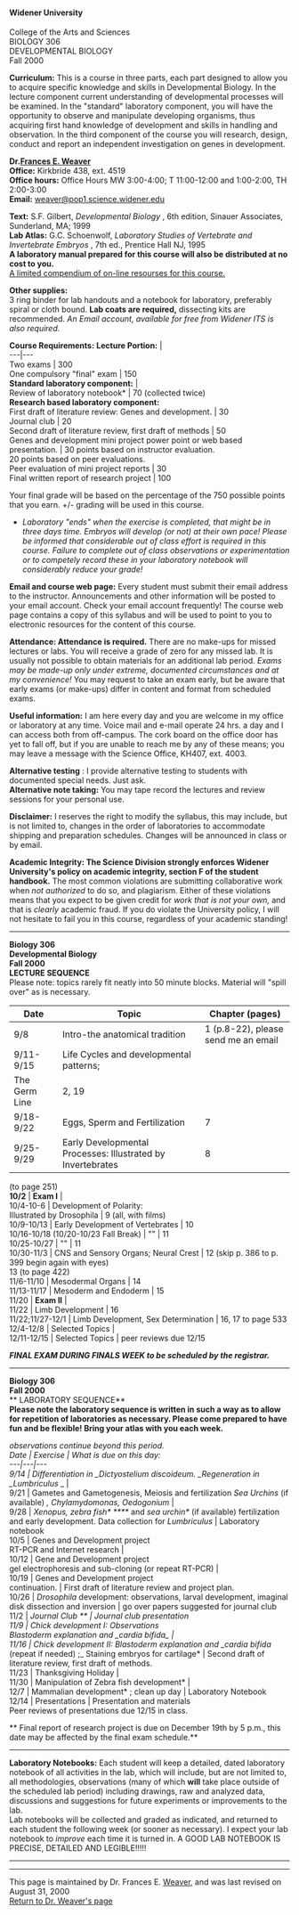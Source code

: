 ####  Widener University  
College of the Arts and Sciences  
BIOLOGY 306  
DEVELOPMENTAL BIOLOGY  
Fall 2000

**Curriculum:**   This is a course in three parts, each part designed to allow
you to acquire specific knowledge and skills in Developmental Biology.  In the
lecture component current understanding of developmental processes will be
examined. In  the "standard" laboratory component, you will have the
opportunity to observe and manipulate developing organisms, thus acquiring
first hand knowledge of development and skills in handling and observation. In
the third component of the course you will research, design, conduct and
report an independent investigation on genes in development.

**Dr.[Frances E. Weaver](http://www.science.widener.edu/~weaver)**  
**Office:** Kirkbride 438, ext. 4519  
**Office hours:** Office Hours MW 3:00-4:00; T 11:00-12:00 and 1:00-2:00, TH
2:00-3:00  
**Email:**
[weaver@pop1.science.widener.edu](mailto:weaver@pop1.science.widener.edu)

**Text:** S.F. Gilbert, _Developmental Biology_ , 6th edition, Sinauer
Associates, Sunderland, MA; 1999  
**Lab Atlas:** G.C. Schoenwolf,   _Laboratory Studies of Vertebrate and
Invertebrate Embryos_ , 7th ed., Prentice Hall NJ, 1995  
**A laboratory manual prepared for this course will also be distributed at no
cost to you.**  
[A limited compendium of on-line resourses for this
course.](http://www.science.widener.edu/~weaver/resources2000.htm)

**Other supplies:**  
3 ring binder for lab handouts and a notebook for laboratory, preferably
spiral or cloth bound.  **Lab coats are required,** dissecting kits are
recommended. _An Email account, available for free from Widener ITS is also
required._

**Course Requirements:** **Lecture Portion:** |  
---|---  
Two exams  | 300  
One compulsory "final" exam  | 150  
**Standard laboratory component:** |  
Review of  laboratory notebook* | 70 (collected twice)  
**Research based laboratory component:**  
First draft of literature review: Genes and development. | 30  
Journal club  | 20  
Second draft of literature review, first draft of methods | 50  
Genes and development mini project power point or web based presentation. | 30
points based on instructor evaluation.  
20 points based on peer evaluations.  
Peer evaluation of mini project reports | 30  
Final written report of research project  | 100  
  
Your final grade will be based on the percentage of the 750 possible points
that you earn. +/- grading will be used in this course.

* _Laboratory "ends" when the exercise is completed, that might be in three days time.   Embryos will develop (or not) at their own pace!  Please be informed that considerable out of class effort is required in this course. Failure to complete out of class observations or experimentation or to competely record these in your laboratory notebook will considerably reduce your grade!_

**Email and course web page:** Every student must submit their email address
to the instructor. Announcements and other information will be posted to your
email account.   Check your email account frequently!  The course web page
contains a copy of this syllabus and will be used to point to you to
electronic resources for the content of this course.

**Attendance: Attendance is required.** There are no make-ups for missed
lectures or labs. You will receive a grade of zero for any missed lab. It is
usually not possible to obtain materials for an additional lab period. _Exams
may be made-up only under extreme, documented circumstances and at my
convenience!_ You may request to take an exam early, but be aware that early
exams (or make-ups) differ in content and format from scheduled exams.

**Useful information:** I am here every day and you are welcome in my office
or laboratory at any time.  Voice mail and e-mail operate 24 hrs. a day and I
can access both from off-campus.  The cork board on the office door has yet to
fall off, but if you are unable to reach me by any of these means; you may
leave a message with the Science Office, KH407, ext. 4003.

**Alternative testing** : I provide alternative testing to students with
documented special needs. Just ask.  
**Alternative note taking:** You may tape record the lectures and review
sessions for your personal use.

**Disclaimer:**   I  reserves the right to modify the syllabus, this may
include, but is not limited to, changes in the order of laboratories to
accommodate shipping and preparation schedules. Changes will be announced in
class or by email.

**Academic Integrity:   The Science Division strongly enforces Widener
University's policy on academic integrity, section F of the student
handbook.**    The most common violations are submitting collaborative work
when _not authorized_ to do so, and plagiarism.    Either of these violations
means that you expect to be given credit for _work that is not your own,_ and
that is _clearly_ academic fraud.   If you do violate the University policy,
I will not hesitate to fail you in this course, regardless of your academic
standing!  

* * *

**Biology 306**  
**Developmental Biology**  
**Fall 2000**  
**LECTURE SEQUENCE**  
Please note: topics rarely fit neatly into 50 minute blocks. Material will
"spill over" as is necessary.

  
**Date** | **Topic** | **Chapter (pages)**  
---|---|---  
9/8 | Intro-the anatomical tradition | 1 (p.8-22), please send me an email  
9/11-9/15 | Life Cycles and developmental patterns;  
The Germ Line  | 2, 19  
9/18-9/22 | Eggs, Sperm and Fertilization  | 7  
9/25-9/29 | Early Developmental Processes: Illustrated by Invertebrates | 8
(to page 251)  
**10/2** | **Exam I** |  
10/4-10-6 | Development of Polarity:  
Illustrated by Drosophila | 9 (all, with films)  
10/9-10/13 | Early Development of Vertebrates | 10  
10/16-10/18 (10/20-10/23 Fall Break) | "" | 11  
10/25-10/27 | "" | 11  
10/30-11/3 | CNS and Sensory Organs; Neural Crest  | 12 (skip p. 386 to p. 399
begin again with eyes)  
13 (to page 422)  
11/6-11/10 | Mesodermal Organs | 14  
11/13-11/17 | Mesoderm and Endoderm | 15  
11/20 | **Exam II** |  
11/22 | Limb Development | 16  
11/22;11/27-12/1 | Limb Development, Sex Determination | 16, 17 to page 533  
12/4-12/8 | Selected Topics |  
12/11-12/15 | Selected Topics | peer reviews due 12/15  
  
**_FINAL EXAM DURING FINALS WEEK to be scheduled by the registrar._**  

* * *

**Biology 306**  
**Fall 2000**  
**  LABORATORY SEQUENCE**  
**Please note the laboratory sequence is written in such a way as to allow for
repetition of laboratories as necessary. Please come prepared to have fun and
be flexible! Bring your atlas with you each week.**

*observations continue beyond this period.   
  Date | Exercise | What is due on this day:  
---|---|---  
9/14 | Differentiation in _Dictyostelium discoideum.   _Regeneration in
_Lumbriculus*  _ |  
9/21 | Gametes and Gametogenesis, Meiosis and fertilization _Sea Urchins_ (if
available) _, Chylamydomonas, Oedogonium_ |  
9/28 | _Xenopus, zebra fish* ****_ and _sea urchin*_ (if available)
fertilization and early development.   Data collection for _Lumbriculus_ |
Laboratory notebook  
10/5 | Genes and Development project  
RT-PCR and Internet research |  
10/12 | Gene and Development project  
gel electrophoresis and sub-cloning (or repeat RT-PCR) |  
10/19 | Genes and Development project  
continuation. | First draft of literature review and project plan.  
10/26 | _Drosophila_ development: observations, larval development, imaginal
disk dissection and inversion | go over papers suggested for journal club  
11/2 |   **Journal Club  ** | Journal club presentation  
11/9 |  Chick development I: Observations  
Blastoderm explanation and _cardia bifida*_ |  
11/16 | Chick development II: Blastoderm explanation and _cardia bifida*
(repeat if needed) ;_ Staining embryos for cartilage* | Second draft of
literature review, first draft of methods.  
11/23 | Thanksgiving Holiday |  
11/30 | Manipulation of Zebra fish development* |  
12/7 | Mammalian development* ; clean up day | Laboratory Notebook  
12/14 | Presentations | Presentation and materials  
Peer reviews of presentations due 12/15 in class.  
  
**         Final report of research project is due on December 19th by 5 p.m.,
this date may be affected by the final exam schedule.**  

* * *

  
**Laboratory Notebooks:** Each student will keep a detailed, dated laboratory
notebook of all activities in the lab, which will include, but are not limited
to, all methodologies, observations (many of which **will** take place outside
of the scheduled lab period) including drawings, raw and analyzed data,
discussions and suggestions for future experiments or improvements to the lab.  
Lab notebooks will be collected and graded as indicated, and returned to each
student the following week (or sooner as necessary).  I expect your lab
notebook to _improve_ each time it is turned in.   A GOOD LAB NOTEBOOK IS
PRECISE, DETAILED AND LEGIBLE!!!!!

* * *

  

* * *

  
This page is maintained by Dr. Frances E.
[Weaver](mailto:weaver@pop1.science.widener.edu), and was last revised on
August 31, 2000  
[Return to Dr. Weaver's page](index.html)  



